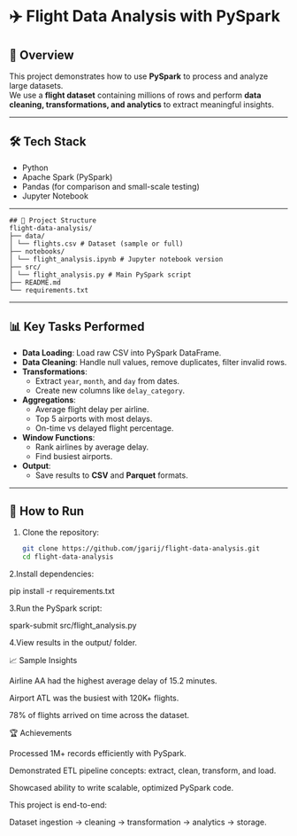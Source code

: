 
# ✈️ Flight Data Analysis with PySpark

## 📌 Overview
This project demonstrates how to use **PySpark** to process and analyze large datasets.  
We use a **flight dataset** containing millions of rows and perform **data cleaning, transformations, and analytics** to extract meaningful insights.

---

## 🛠️ Tech Stack
- Python
- Apache Spark (PySpark)
- Pandas (for comparison and small-scale testing)
- Jupyter Notebook

---
```plaintext
## 📂 Project Structure
flight-data-analysis/
├── data/
│ └── flights.csv # Dataset (sample or full)
├── notebooks/
│ └── flight_analysis.ipynb # Jupyter notebook version
├── src/
│ └── flight_analysis.py # Main PySpark script
├── README.md
└── requirements.txt
```


---

## 📊 Key Tasks Performed
- **Data Loading**: Load raw CSV into PySpark DataFrame.
- **Data Cleaning**: Handle null values, remove duplicates, filter invalid rows.
- **Transformations**:
  - Extract `year`, `month`, and `day` from dates.
  - Create new columns like `delay_category`.
- **Aggregations**:
  - Average flight delay per airline.
  - Top 5 airports with most delays.
  - On-time vs delayed flight percentage.
- **Window Functions**:
  - Rank airlines by average delay.
  - Find busiest airports.
- **Output**:
  - Save results to **CSV** and **Parquet** formats.

---

## 🚀 How to Run
1. Clone the repository:
   ```bash
   git clone https://github.com/jgarij/flight-data-analysis.git
   cd flight-data-analysis

2.Install dependencies:

pip install -r requirements.txt


3.Run the PySpark script:

spark-submit src/flight_analysis.py


4.View results in the output/ folder.

📈 Sample Insights

Airline AA had the highest average delay of 15.2 minutes.

Airport ATL was the busiest with 120K+ flights.

78% of flights arrived on time across the dataset.

🏆 Achievements

Processed 1M+ records efficiently with PySpark.

Demonstrated ETL pipeline concepts: extract, clean, transform, and load.

Showcased ability to write scalable, optimized PySpark code.

This project is end-to-end:

Dataset ingestion → cleaning → transformation → analytics → storage.